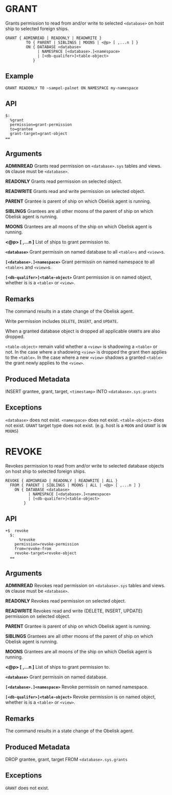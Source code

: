 # GRANT
Grants permission to read from and/or write to selected `<database>` on host ship to selected foreign ships. 

```
GRANT { ADMINREAD | READONLY | READWRITE }
         TO { PARENT | SIBLINGS | MOONS | <@p> [ ,...n ] }
         ON { DATABASE <database>
              | NAMESPACE [<database>.]<namespace>
              | [<db-qualifer>]<table-object> 
            }
```

## Example
`GRANT READONLY TO ~sampel-palnet ON NAMESPACE my-namespace`

## API
```
$:
  %grant
  permission=grant-permission
  to=grantee
  grant-target=grant-object
==
```

## Arguments

**ADMINREAD**
Grants read permission on `<database>.sys` tables and views.
`ON` clause must be `<database>`.

**READONLY**
Grants read permission on selected object.

**READWRITE**
Grants read and write permission on selected object.

**PARENT**
Grantee is parent of ship on which Obelisk agent is running.

**SIBLINGS**
Grantees are all other moons of the parent of ship on which Obelisk agent is running.

**MOONS**
Grantees are all moons of the ship on which Obelisk agent is running.

**<@p> [ ,...n ]**
List of ships to grant permission to.

**`<database>`**
Grant permissin on named database to all `<table>s` and `<view>`s.

**`[<database>.]<namespace>`**
Grant permissin on named namespace to all `<table>s` and `<view>`s.

**`[<db-qualifer>]<table-object>`**
Grant permission is on named object, whether is is a `<table>` or `<view>`.

## Remarks
The command results in a state change of the Obelisk agent.

Write permission includes `DELETE`, `INSERT`, and `UPDATE`.

When a granted database object is dropped all applicable `GRANT`s are also dropped.

`<table-object>` remain valid whether a `<view>` is shadowing a `<table>` or not.
In the case where a shadowing `<view>` is dropped the grant then applies to the `<table>`.
In the case where a new `<view>` shadows a granted `<table>` the grant newly applies to the `<view>`.


## Produced Metadata
INSERT grantee, grant, target, `<timestamp>` INTO `<database>.sys.grants`

## Exceptions
`<database>` does not exist.
`<namespace>` does not exist.
`<table-object>` does not exist.
`GRANT` target type does not exist. (e.g. host is a `MOON` and `GRANT` is `ON MOONS`)


# REVOKE
Revokes permission to read from and/or write to selected database objects on host ship to selected foreign ships.

```
REVOKE { ADMINREAD | READONLY | READWRITE | ALL }
  FROM { PARENT | SIBLINGS | MOONS | ALL | <@p> [ ,...n ] }
    ON { DATABASE <database>
          | NAMESPACE [<database>.]<namespace>
          | [<db-qualifer>]<table-object> 
        }
```


## API
```
+$  revoke
  $:
      %revoke
    permission=revoke-permission
    from=revoke-from
    revoke-target=revoke-object
  ==
```

## Arguments

**ADMINREAD**
Revokes read permission on `<database>.sys` tables and views.
`ON` clause must be `<database>`.

**READONLY**
Revokes read permission on selected object.

**READWRITE**
Revokes read and write (DELETE, INSERT, UPDATE) permission on selected object.

**PARENT**
Grantee is parent of ship on which Obelisk agent is running.

**SIBLINGS**
Grantees are all other moons of the parent of ship on which Obelisk agent is running.

**MOONS**
Grantees are all moons of the ship on which Obelisk agent is running.

**<@p> [ ,...n ]**
List of ships to grant permission to.

**`<database>`**
Grant permissin on named database.

**`[<database>.]<namespace>`**
Revoke permissin on named namespace.

**`[<db-qualifer>]<table-object>`**
Revoke permission is on named object, whether is is a `<table>` or `<view>`.

## Remarks
The command results in a state change of the Obelisk agent.

## Produced Metadata
DROP grantee, grant, target FROM `<database>.sys.grants`

## Exceptions

`GRANT` does not exist.
